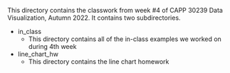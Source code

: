 This directory contains the classwork from week #4 of CAPP 30239 Data Visualization, Autumn 2022. It contains two subdirectories.

- in_class
  - This directory contains all of the in-class examples we worked on during 4th week
- line_chart_hw
  - This directory contains the line chart homework
